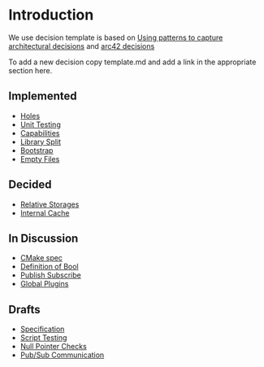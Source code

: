 # Introduction

We use decision template is based on
[Using patterns to capture architectural decisions](http://www.cs.rug.nl/~paris/papers/IEEESW07.pdf)
and [arc42 decisions](http://confluence.arc42.org/display/templateEN/9.+Design+Decisions)

To add a new decision copy template.md and add a link in the appropriate
section here.

## Implemented

- [Holes](holes.md)
- [Unit Testing](unit_testing.md)
- [Capabilities](capabilities.md)
- [Library Split](library_split.md)
- [Bootstrap](bootstrap.md)
- [Empty Files](empty_files.md)

## Decided

- [Relative Storages](relative.md)
- [Internal Cache](internal_cache.md)

## In Discussion

- [CMake spec](cmake_spec.md)
- [Definition of Bool](bool.md)
- [Publish Subscribe](pubsub.md)
- [Global Plugins](global_plugins.md)

## Drafts

- [Specification](specification.md)
- [Script Testing](script_testing.md)
- [Null Pointer Checks](null_pointer_checks.md)
- [Pub/Sub Communication](pubsub.md)
